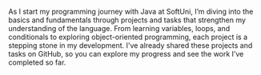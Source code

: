 
As I start my programming journey with Java at SoftUni, I’m diving into the basics and fundamentals through projects and tasks that strengthen my understanding of the language. 
From learning variables, loops, and conditionals to exploring object-oriented programming, each project is a stepping stone in my development.
I've already shared these projects and tasks on GitHub, so you can explore my progress and see the work I’ve completed so far.

                                                                       

